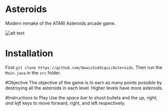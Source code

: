 # Asteroids
Modern remake of the ATARI Asteroids arcade game.

![alt text](https://i.imgur.com/xzGe4G2.png)

# Installation
First `git clone https://github.com/OwaisSiddiqui/Asteroids`. Then run the `Main.java` in the `src` folder.

#Objective
The objective of the game is to earn as many points possible by destroying all the asteroids in each level. Higher levels have more asteroids.

#Instructions to Play
Use the *space bar* to shoot bullets and the *up, right, and left* keys to move forward, right, and left respectively.

